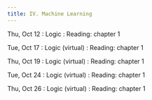 ```yaml
---
title: IV. Machine Learning
---
```


Thu, Oct 12
: Logic
  : Reading: chapter 1

Tue, Oct 17
: Logic (virtual)
  : Reading: chapter 1

Thu, Oct 19
: Logic (virtual)
  : Reading: chapter 1

Tue, Oct 24
: Logic (virtual)
  : Reading: chapter 1

Thu, Oct 26
: Logic (virtual)
  : Reading: chapter 1